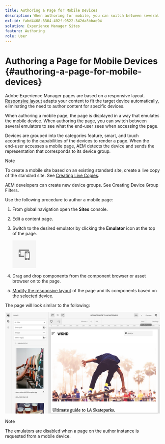 ```yaml
---
title: Authoring a Page for Mobile Devices
description: When authoring for mobile, you can switch between several emulators to see what the end-user sees
exl-id: fabd4468-3304-402f-9522-342da3bbae94
solution: Experience Manager Sites
feature: Authoring
role: User
---
```

# Authoring a Page for Mobile Devices {#authoring-a-page-for-mobile-devices}

Adobe Experience Manager pages are based on a responsive layout. [Responsive layout](/help/sites-cloud/authoring/page-editor/responsive-layout.md) adapts your content to fit the target device automatically, eliminating the need to author content for specific devices.

When authoring a mobile page, the page is displayed in a way that emulates the mobile device. When authoring the page, you can switch between several emulators to see what the end-user sees when accessing the page.

Devices are grouped into the categories feature, smart, and touch according to the capabilities of the devices to render a page. When the end-user accesses a mobile page, AEM detects the device and sends the representation that corresponds to its device group.

>[!NOTE]
>
>To create a mobile site based on an existing standard site, create a live copy of the standard site. See [Creating Live Copies](/help/sites-cloud/administering/msm/creating-live-copies.md).
>
>AEM developers can create new device groups. See Creating Device Group Filters.

<!--
>AEM developers can create new device groups. (See [Creating Device Group Filters](/help/sites-developing/groupfilters.md).)
-->

Use the following procedure to author a mobile page:

1. From global navigation open the **Sites** console.
1. Edit a content page.
1. Switch to the desired emulator by clicking the **Emulator** icon at the top of the page.

   ![Emulator icon](/help/sites-cloud/authoring/assets/emulator.png)

1. Drag and drop components from the component browser or asset browser on to the page.
1. [Modify the responsive layout](/help/sites-cloud/authoring/page-editor/responsive-layout.md) of the page and its components based on the selected device.

The page will look similar to the following:

![Mobile example](/help/sites-cloud/authoring/assets/mobile.png)

>[!NOTE]
>
>The emulators are disabled when a page on the author instance is requested from a mobile device.
